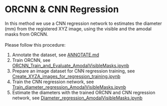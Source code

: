 # ORCNN & CNN Regression
In this method we use a CNN regression network to estimates the diameter (mm) from the registered XYZ image, using the visible and the amodal masks from ORCNN. <br/> <br/> Please follow this procedure: <br/>
1. Annotate the dataset, see [ANNOTATE.md](ANNOTATE.md)
2. Train ORCNN, see [ORCNN_Train_and_Evaluate_AmodalVisibleMasks.ipynb](ORCNN_Train_and_Evaluate_AmodalVisibleMasks.ipynb)
3. Prepare an image dataset for CNN regression training, see [Create_XYZA_images_for_regression_training.ipynb](Create_XYZA_images_for_regression_training.ipynb)
4. Train the CNN regression network, see [Train_diameter_regression_AmodalVisibleMasks.ipynb](Train_diameter_regression_AmodalVisibleMasks.ipynb)
5. Estimate the diameters with the trained ORCNN and CNN regression network, see [Diameter_regression_AmodalVisibleMasks.ipynb](Diameter_regression_AmodalVisibleMasks.ipynb)
